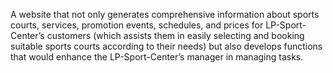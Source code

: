 A website that not only generates comprehensive information about sports courts, services, promotion events, schedules, 
and prices for LP-Sport-Center’s customers (which assists them in easily selecting and booking suitable sports courts 
according to their needs) but also develops functions that would enhance the LP-Sport-Center’s manager in managing tasks.
